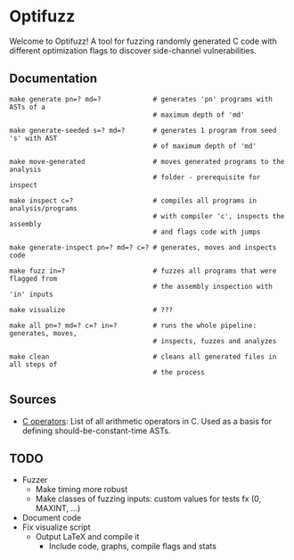 # Optifuzz
Welcome to Optifuzz! A tool for fuzzing randomly generated C code with different optimization flags to discover side-channel vulnerabilities.

## Documentation
```
make generate pn=? md=?             # generates 'pn' programs with ASTs of a 
                                    # maximum depth of 'md'

make generate-seeded s=? md=?       # generates 1 program from seed 's' with AST
                                    # of maximum depth of 'md'

make move-generated                 # moves generated programs to the analysis
                                    # folder - prerequisite for inspect

make inspect c=?                    # compiles all programs in analysis/programs
                                    # with compiler 'c', inspects the assembly 
                                    # and flags code with jumps

make generate-inspect pn=? md=? c=? # generates, moves and inspects code

make fuzz in=?                      # fuzzes all programs that were flagged from
                                    # the assembly inspection with 'in' inputs

make visualize                      # ???

make all pn=? md=? c=? in=?         # runs the whole pipeline: generates, moves,
                                    # inspects, fuzzes and analyzes

make clean                          # cleans all generated files in all steps of
                                    # the process
```

## Sources
- [C operators](https://devdocs.io/c/language/operator_arithmetic): List of all arithmetic operators in C. Used as a basis for defining should-be-constant-time ASTs.

## TODO
- Fuzzer
  - Make timing more robust
  - Make classes of fuzzing inputs: custom values for tests fx (0, MAXINT, ...)
- Document code
- Fix visualize script
  - Output LaTeX and compile it
    - Include code, graphs, compile flags and stats
    